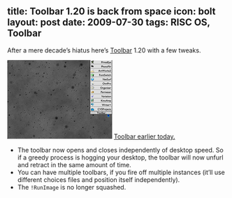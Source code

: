 title: Toolbar 1.20 is back from space
icon: bolt
layout: post
date: 2009-07-30
tags: RISC OS, Toolbar
----

After a mere decade’s hiatus here’s [Toolbar](/risc.os/toolbar.html) 1.20 with a few tweaks.

![Toolbar 1.20 screenshot.](/software/thumbs/toolsnap1.png)
[Toolbar earlier today.](/software/toolsnap1.png)

* The toolbar now opens and closes independently of desktop speed. So if a greedy process is hogging your desktop, the toolbar will now unfurl and retract in the same amount of time.
* You can have multiple toolbars, if you fire off multiple instances (it’ll use different choices files and position itself independently).
* The `!RunImage` is no longer squashed.
